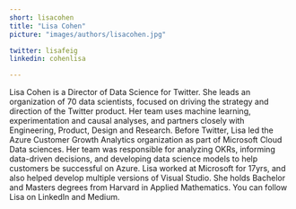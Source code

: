 ```yaml
---
short: lisacohen
title: "Lisa Cohen"
picture: "images/authors/lisacohen.jpg"

twitter: lisafeig
linkedin: cohenlisa

---
```


Lisa Cohen is a Director of Data Science for Twitter. She leads an organization of 70 data scientists, focused on driving the strategy and direction of the Twitter product. Her team uses machine learning, experimentation and causal analyses, and partners closely with Engineering, Product, Design and Research. Before Twitter, Lisa led the Azure Customer Growth Analytics organization as part of Microsoft Cloud Data sciences. Her team was responsible for analyzing OKRs, informing data-driven decisions, and developing data science models to help customers be successful on Azure. Lisa worked at Microsoft for 17yrs, and also helped develop multiple versions of Visual Studio. She holds Bachelor and Masters degrees from Harvard in Applied Mathematics. You can follow Lisa on LinkedIn and Medium.

